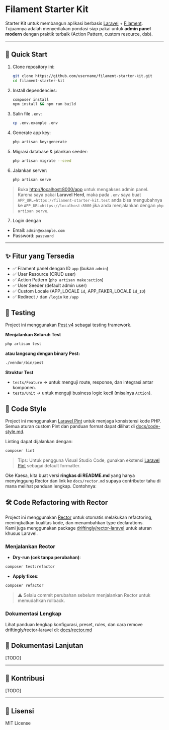 # Filament Starter Kit

Starter Kit untuk membangun aplikasi berbasis [Laravel](https://laravel.com/) + [Filament](https://filamentphp.com/).  
Tujuannya adalah menyediakan pondasi siap pakai untuk **admin panel modern** dengan praktik terbaik (Action Pattern, custom resource, dsb).

---

## 🚀 Quick Start

1. Clone repository ini:

    ```bash
    git clone https://github.com/username/filament-starter-kit.git
    cd filament-starter-kit
    ```

2. Install dependencies:

    ```bash
    composer install
    npm install && npm run build
    ```

3. Salin file `.env`:

    ```bash
    cp .env.example .env
    ```

4. Generate app key:

    ```bash
    php artisan key:generate
    ```

5. Migrasi database & jalankan seeder:

    ```bash
    php artisan migrate --seed
    ```

6. Jalankan server:

    ```bash
    php artisan serve
    ```

> Buka [http://localhost:8000/app](http://localhost:8000/app) untuk mengakses admin panel.  
> Karena saya pakai **Laravel Herd**, maka pada `.env` saya buat `APP_URL=https://filament-starter-kit.test` anda bisa mengubahnya ke `APP_URL=https://localhost:8000` jika anda menjalankan dengan `php artisan serve`.

7. Login dengan

-   Email: `admin@example.com`
-   Password: `password`

---

## ✨ Fitur yang Tersedia

-   ✅ Filament panel dengan ID `app` (bukan `admin`)
-   ✅ User Resource (CRUD user)
-   ✅ Action Pattern (`php artisan make:action`)
-   ✅ User Seeder (default admin user)
-   ✅ Custom Locale (APP_LOCALE `id`, APP_FAKER_LOCALE `id_ID`)
-   ✅ Redirect `/` dan `/login` ke `/app`

## 🧪 Testing

Project ini menggunakan [Pest v4](https://pestphp.com/) sebagai testing framework.

**Menjalankan Seluruh Test**

```bash
php artisan test
```

**atau langsung dengan binary Pest:**

```bash
./vendor/bin/pest
```

**Struktur Test**

-   `tests/Feature` → untuk menguji route, response, dan integrasi antar komponen.
-   `tests/Unit` → untuk menguji business logic kecil (misalnya `Action`).

## 🎨 Code Style

Project ini menggunakan [Laravel Pint](https://laravel.com/docs/pint) untuk menjaga konsistensi kode PHP.  
Semua aturan custom Pint dan panduan format dapat dilihat di [docs/code-style.md](docs/code-style.md).

Linting dapat dijalankan dengan:

```bash
composer lint
```

> Tips: Untuk pengguna Visual Studio Code, gunakan ekstensi [Laravel Pint](https://marketplace.visualstudio.com/items?itemName=open-southeners.laravel-pint) sebagai default formatter.

Oke Kaesa, kita buat versi **ringkas di README.md** yang hanya menyinggung Rector dan link ke `docs/rector.md` supaya contributor tahu di mana melihat panduan lengkap. Contohnya:

## 🛠 Code Refactoring with Rector

Project ini menggunakan [Rector](https://github.com/rectorphp/rector) untuk otomatis melakukan refactoring, meningkatkan kualitas kode, dan menambahkan type declarations.  
Kami juga menggunakan package [driftingly/rector-laravel](https://github.com/driftingly/rector-laravel) untuk aturan khusus Laravel.

### Menjalankan Rector

-   **Dry-run (cek tanpa perubahan)**:

```bash
composer test:refactor
```

-   **Apply fixes**:

```bash
composer refactor
```

> ⚠ Selalu commit perubahan sebelum menjalankan Rector untuk memudahkan rollback.

### Dokumentasi Lengkap

Lihat panduan lengkap konfigurasi, preset, rules, dan cara remove driftingly/rector-laravel di: [docs/rector.md](docs/rector.md)

## 📖 Dokumentasi Lanjutan

[TODO]

---

## 🤝 Kontribusi

[TODO]

---

## 📜 Lisensi

MIT License
